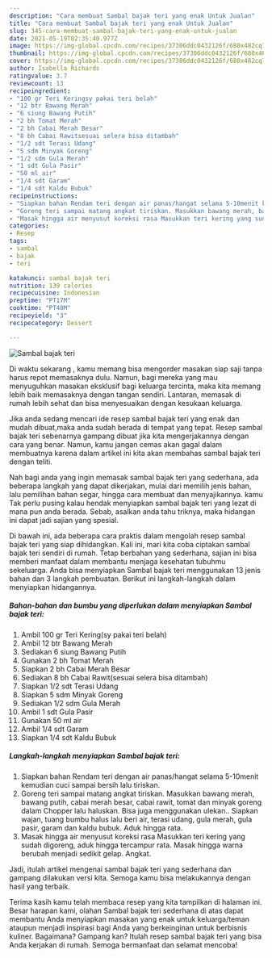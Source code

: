 ```yaml
---
description: "Cara membuat Sambal bajak teri yang enak Untuk Jualan"
title: "Cara membuat Sambal bajak teri yang enak Untuk Jualan"
slug: 345-cara-membuat-sambal-bajak-teri-yang-enak-untuk-jualan
date: 2021-05-19T02:35:40.977Z
image: https://img-global.cpcdn.com/recipes/37306ddc0432126f/680x482cq70/sambal-bajak-teri-foto-resep-utama.jpg
thumbnail: https://img-global.cpcdn.com/recipes/37306ddc0432126f/680x482cq70/sambal-bajak-teri-foto-resep-utama.jpg
cover: https://img-global.cpcdn.com/recipes/37306ddc0432126f/680x482cq70/sambal-bajak-teri-foto-resep-utama.jpg
author: Isabella Richards
ratingvalue: 3.7
reviewcount: 13
recipeingredient:
- "100 gr Teri Keringsy pakai teri belah"
- "12 btr Bawang Merah"
- "6 siung Bawang Putih"
- "2 bh Tomat Merah"
- "2 bh Cabai Merah Besar"
- "8 bh Cabai Rawitsesuai selera bisa ditambah"
- "1/2 sdt Terasi Udang"
- "5 sdm Minyak Goreng"
- "1/2 sdm Gula Merah"
- "1 sdt Gula Pasir"
- "50 ml air"
- "1/4 sdt Garam"
- "1/4 sdt Kaldu Bubuk"
recipeinstructions:
- "Siapkan bahan Rendam teri dengan air panas/hangat selama 5-10menit kemudian cuci sampai bersih lalu tiriskan."
- "Goreng teri sampai matang angkat tiriskan. Masukkan bawang merah, bawang putih, cabai merah besar, cabai rawit, tomat dan minyak goreng dalam Chopper lalu haluskan. Bisa juga menggunakan ulekan.. Siapkan wajan, tuang bumbu halus lalu beri air, terasi udang, gula merah, gula pasir, garam dan kaldu bubuk. Aduk hingga rata."
- "Masak hingga air menyusut koreksi rasa Masukkan teri kering yang sudah digoreng, aduk hingga tercampur rata. Masak hingga warna berubah menjadi sedikit gelap. Angkat."
categories:
- Resep
tags:
- sambal
- bajak
- teri

katakunci: sambal bajak teri 
nutrition: 139 calories
recipecuisine: Indonesian
preptime: "PT17M"
cooktime: "PT40M"
recipeyield: "3"
recipecategory: Dessert

---
```



![Sambal bajak teri](https://img-global.cpcdn.com/recipes/37306ddc0432126f/680x482cq70/sambal-bajak-teri-foto-resep-utama.jpg)

Di waktu  sekarang , kamu memang bisa mengorder masakan siap saji tanpa harus repot memasaknya dulu. Namun, bagi mereka yang mau menyuguhkan masakan eksklusif bagi keluarga tercinta, maka kita memang lebih baik memasaknya dengan tangan sendiri. Lantaran, memasak di rumah lebih sehat dan bisa menyesuaikan dengan kesukaan keluarga.

Jika anda sedang mencari ide resep sambal bajak teri yang enak dan mudah dibuat,maka anda sudah berada di tempat yang tepat. Resep sambal bajak teri  sebenarnya gampang dibuat jika kita mengerjakannya dengan cara yang benar. Namun, kamu jangan cemas akan gagal dalam membuatnya 
karena dalam artikel ini kita akan membahas sambal bajak teri dengan teliti.  



Nah bagi anda yang ingin memasak sambal bajak teri yang sederhana, ada beberapa langkah yang dapat dikerjakan, mulai dari memilih jenis bahan, lalu pemilihan bahan segar, hingga cara membuat dan menyajikannya. kamu Tak perlu pusing kalau hendak menyiapkan sambal bajak teri yang lezat di mana pun anda berada. Sebab, asalkan anda  tahu triknya, maka hidangan ini dapat jadi sajian yang spesial.

Di bawah ini, ada beberapa cara praktis  dalam mengolah resep sambal bajak teri yang siap dihidangkan. Kali ini, mari kita coba ciptakan sambal bajak teri sendiri di rumah. Tetap berbahan yang sederhana, sajian ini bisa memberi manfaat dalam membantu menjaga kesehatan tubuhmu sekeluarga. Anda bisa menyiapkan Sambal bajak teri menggunakan 13 jenis bahan dan 3 langkah pembuatan. Berikut ini langkah-langkah dalam menyiapkan hidangannya.

<!--inarticleads1-->

##### Bahan-bahan dan bumbu yang diperlukan dalam menyiapkan Sambal bajak teri:

1. Ambil 100 gr Teri Kering(sy pakai teri belah)
1. Ambil 12 btr Bawang Merah
1. Sediakan 6 siung Bawang Putih
1. Gunakan 2 bh Tomat Merah
1. Siapkan 2 bh Cabai Merah Besar
1. Sediakan 8 bh Cabai Rawit(sesuai selera bisa ditambah)
1. Siapkan 1/2 sdt Terasi Udang
1. Siapkan 5 sdm Minyak Goreng
1. Sediakan 1/2 sdm Gula Merah
1. Ambil 1 sdt Gula Pasir
1. Gunakan 50 ml air
1. Ambil 1/4 sdt Garam
1. Siapkan 1/4 sdt Kaldu Bubuk




<!--inarticleads2-->

##### Langkah-langkah menyiapkan Sambal bajak teri:

1. Siapkan bahan Rendam teri dengan air panas/hangat selama 5-10menit kemudian cuci sampai bersih lalu tiriskan.
1. Goreng teri sampai matang angkat tiriskan. Masukkan bawang merah, bawang putih, cabai merah besar, cabai rawit, tomat dan minyak goreng dalam Chopper lalu haluskan. Bisa juga menggunakan ulekan.. Siapkan wajan, tuang bumbu halus lalu beri air, terasi udang, gula merah, gula pasir, garam dan kaldu bubuk. Aduk hingga rata.
1. Masak hingga air menyusut koreksi rasa Masukkan teri kering yang sudah digoreng, aduk hingga tercampur rata. Masak hingga warna berubah menjadi sedikit gelap. Angkat.




Jadi, itulah artikel mengenai  sambal bajak teri  yang sederhana dan gampang dilakukan versi kita. Semoga kamu bisa melakukannya dengan hasil yang terbaik. 

Terima kasih kamu telah membaca resep yang kita tampilkan di halaman ini. Besar harapan kami, olahan  Sambal bajak teri sederhana di atas dapat membantu Anda menyiapkan masakan yang enak untuk keluarga/teman ataupun menjadi inspirasi bagi Anda yang berkeinginan untuk berbisnis kuliner. Bagaimana? Gampang kan? Itulah resep sambal bajak teri yang bisa Anda kerjakan di rumah. Semoga bermanfaat dan selamat mencoba!

